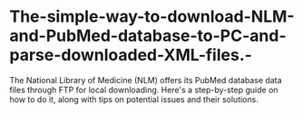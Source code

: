 # The-simple-way-to-download-NLM-and-PubMed-database-to-PC-and-parse-downloaded-XML-files.-
The National Library of Medicine (NLM) offers its PubMed database data files through FTP for local downloading. Here's a step-by-step guide on how to do it, along with tips on potential issues and their solutions.
